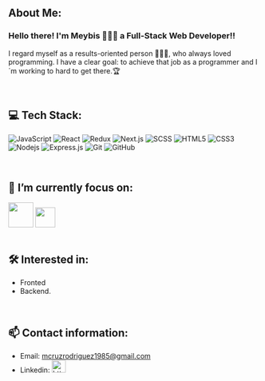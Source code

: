 About Me:
-------------------------------------------------------------
### Hello there!  I'm Meybis 👩🏻‍💻 a Full-Stack Web Developer!!   
I regard myself as a results-oriented person 👩🏻‍💼, who always loved programming. I have a clear goal: to achieve that job as a programmer and I´m  working to hard to get there.🏆

<br>

💻 Tech Stack:
-------------------------------------------------------------
 
![JavaScript](https://img.shields.io/badge/-JavaScript-black?style=flat-square&logo=javascript)
![React](https://img.shields.io/badge/-React-black?style=flat-square&logo=react)
![Redux](https://img.shields.io/badge/-Redux-black?style=flat-square&logo=Redux)
![Next.js](https://img.shields.io/badge/-Next-black?style=flat-square&logo=Next.js)
![SCSS](https://img.shields.io/badge/-SCSS-black?style=flat-square&logo=SASS)
![HTML5](https://img.shields.io/badge/-HTML5-black?style=flat-square&logo=html5&logoColor=white)
![CSS3](https://img.shields.io/badge/-CSS3-black?style=flat-square&logo=css3)
![Nodejs](https://img.shields.io/badge/-Nodejs-black?style=flat-square&logo=Node.js)
![Express.js](https://img.shields.io/badge/-Express-black?style=flat-square&logo=expressjs)
![Git](https://img.shields.io/badge/-Git-black?style=flat-square&logo=git)
![GitHub](https://img.shields.io/badge/-GitHub-black?style=flat-square&logo=github)

<br>

🎯 I’m currently focus on:
----------------------------------------------

<div display:inline>
<img width="50" heidth="50" src="https://cdn.jsdelivr.net/gh/devicons/devicon@latest/icons/java/java-original-wordmark.svg" />
<img width="40" heidth="40" src="https://cdn.jsdelivr.net/gh/devicons/devicon@latest/icons/spring/spring-original.svg" />
<div>         
          
<br>

🛠 Interested in:
------------------------------------

- Fronted
- Backend.

<br>

📫 Contact information:
-----------------------

- Email:  <a href="mailto:mcruzrodriguez1985@gmail.com">mcruzrodriguez1985@gmail.com</a>
- Linkedin:
<a href="https://www.linkedin.com/in/meybis-cruz-rodriguez-5335b8234/" target="blank"><img  src="https://raw.githubusercontent.com/rahuldkjain/github-profile-readme-generator/master/src/images/icons/Social/linked-in-alt.svg" alt="https://www.linkedin.com/in/meybis-cruz-rodriguez-5335b8234/" height="25" width="28" /></a>


<!--

![Java](https://img.shields.io/badge/-Java-black?style=flat-square&logo=Java)
![Spring](https://img.shields.io/badge/-Spring-black?style=flat-square&logo=Spring)

**mcruzr85/mcruzr85** is a ✨ _special_ ✨ repository because its `README.md` (this file) appears on your GitHub profile.

Here are some ideas to get you started:

- 🔭 I’m currently working on ...
- 🌱 I’m currently learning ...
- 👯 I’m looking to collaborate on ...
- 🤔 I’m looking for help with ...
- 💬 Ask me about ...
- 📫 How to reach me: ...
- 😄 Pronouns: ...
- ⚡ Fun fact: ...
-->
